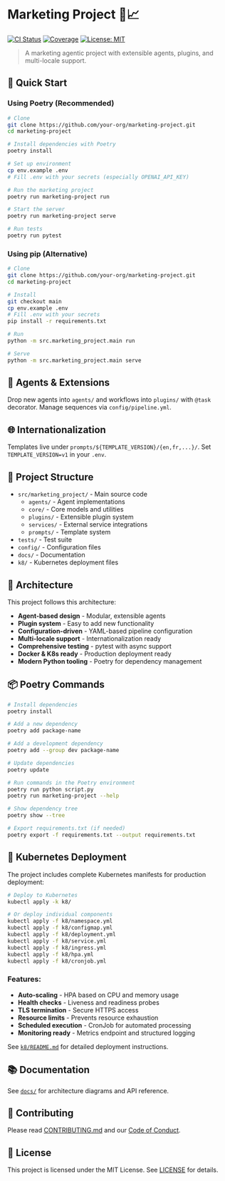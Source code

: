 # Marketing Project 🤖📈

[![CI Status](https://github.com/your-org/marketing-project/actions/workflows/ci.yml/badge.svg)](https://github.com/your-org/marketing-project/actions/workflows/ci.yml)
[![Coverage](https://img.shields.io/codecov/c/github/your-org/marketing-project/main)](https://codecov.io/gh/your-org/marketing-project)
[![License: MIT](https://img.shields.io/badge/License-MIT-yellow.svg)](LICENSE)

> A marketing agentic project with extensible agents, plugins, and multi-locale support.

## 🚀 Quick Start

### Using Poetry (Recommended)

```bash
# Clone
git clone https://github.com/your-org/marketing-project.git
cd marketing-project

# Install dependencies with Poetry
poetry install

# Set up environment
cp env.example .env
# Fill .env with your secrets (especially OPENAI_API_KEY)

# Run the marketing project
poetry run marketing-project run

# Start the server
poetry run marketing-project serve

# Run tests
poetry run pytest
```

### Using pip (Alternative)

```bash
# Clone
git clone https://github.com/your-org/marketing-project.git
cd marketing-project

# Install
git checkout main
cp env.example .env
# Fill .env with your secrets
pip install -r requirements.txt

# Run
python -m src.marketing_project.main run

# Serve
python -m src.marketing_project.main serve
```

## 🧩 Agents & Extensions

Drop new agents into `agents/` and workflows into `plugins/` with `@task` decorator. Manage sequences via `config/pipeline.yml`.

## 🌐 Internationalization

Templates live under `prompts/${TEMPLATE_VERSION}/{en,fr,...}/`. Set `TEMPLATE_VERSION=v1` in your `.env`.

## 📁 Project Structure

- `src/marketing_project/` - Main source code
  - `agents/` - Agent implementations
  - `core/` - Core models and utilities
  - `plugins/` - Extensible plugin system
  - `services/` - External service integrations
  - `prompts/` - Template system
- `tests/` - Test suite
- `config/` - Configuration files
- `docs/` - Documentation
- `k8/` - Kubernetes deployment files

## 🧩 Architecture

This project follows this architecture:
- **Agent-based design** - Modular, extensible agents
- **Plugin system** - Easy to add new functionality
- **Configuration-driven** - YAML-based pipeline configuration
- **Multi-locale support** - Internationalization ready
- **Comprehensive testing** - pytest with async support
- **Docker & K8s ready** - Production deployment ready
- **Modern Python tooling** - Poetry for dependency management

## 📦 Poetry Commands

```bash
# Install dependencies
poetry install

# Add a new dependency
poetry add package-name

# Add a development dependency
poetry add --group dev package-name

# Update dependencies
poetry update

# Run commands in the Poetry environment
poetry run python script.py
poetry run marketing-project --help

# Show dependency tree
poetry show --tree

# Export requirements.txt (if needed)
poetry export -f requirements.txt --output requirements.txt
```

## 🚀 Kubernetes Deployment

The project includes complete Kubernetes manifests for production deployment:

```bash
# Deploy to Kubernetes
kubectl apply -k k8/

# Or deploy individual components
kubectl apply -f k8/namespace.yml
kubectl apply -f k8/configmap.yml
kubectl apply -f k8/deployment.yml
kubectl apply -f k8/service.yml
kubectl apply -f k8/ingress.yml
kubectl apply -f k8/hpa.yml
kubectl apply -f k8/cronjob.yml
```

### Features:
- **Auto-scaling** - HPA based on CPU and memory usage
- **Health checks** - Liveness and readiness probes
- **TLS termination** - Secure HTTPS access
- **Resource limits** - Prevents resource exhaustion
- **Scheduled execution** - CronJob for automated processing
- **Monitoring ready** - Metrics endpoint and structured logging

See [`k8/README.md`](k8/README.md) for detailed deployment instructions.

## 📚 Documentation

See [`docs/`](docs/) for architecture diagrams and API reference.

## 🤝 Contributing

Please read [CONTRIBUTING.md](CONTRIBUTING.md) and our [Code of Conduct](CODE_OF_CONDUCT.md).

## 📝 License

This project is licensed under the MIT License. See [LICENSE](LICENSE) for details.
